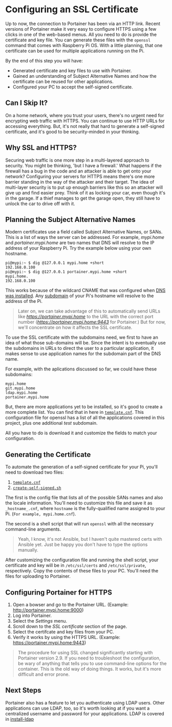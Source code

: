 # Configuring an SSL Certificate
Up to now, the connection to Portainer has been via an HTTP link. Recent versions of Portainer make it very easy to configure HTTPS using a few clicks in one of the web-based menus. All you need to do is provide the certificate and key file. You can generate these files with the `openssl` command that comes with Raspberry Pi OS. With a little planning, that one certificate can be used for multiple applications running on the Pi.

By the end of this step you will have:
* Generated certificate and key files to use with Portainer.
* Gained an understanding of Subject Alternative Names and how the certificate can be reused for other applications.
* Configured your PC to accept the self-signed certificate.

## Can I Skip It?
On a home network, where you trust your users, there's no urgent need for encrypting web traffic with HTTPS. You can continue to use HTTP URLs for accessing everything. But, it's not really that hard to generate a self-signed certificate, and it's good to be security-minded in your thinking.

## Why SSL and HTTPS?
Securing web traffic is one more step in a multi-layered approach to security. You might be thinking, 'but I have a firewall.' What happens if the firewall has a bug in the code and an attacker is able to get onto your network? Configuring your servers for HTTPS means there's one more barrier standing in the way of the attacker and their target. The idea of multi-layer security is to put up enough barriers like this so an attacker will give up and find easier prey. Think of it as locking your car, even though it's in the garage. If a thief manages to get the garage open, they still have to unlock the car to drive off with it.

## Planning the Subject Alternative Names
Modern certificates use a field called Subject Alternative Names, or SANs. This is a list of ways the server can be addressed. For example, _mypi.home_ and _portainer.mypi.home_ are two names that DNS will resolve to the IP address of your Raspberry Pi. Try the example below using your own hostname.

```
pi@mypi:~ $ dig @127.0.0.1 mypi.home +short
192.168.0.100
pi@mypi:~ $ dig @127.0.0.1 portainer.mypi.home +short
mypi.home.
192.168.0.100
```

This works because of the wildcard CNAME that was configured when [DNS was installed](install-dns.md). Any [subdomain](https://en.wikipedia.org/wiki/Subdomain) of your Pi's hostname will resolve to the address of the Pi.

>Later on, we can take advantage of this to automatically send URLs like _https://portainer.mypi.home_ to the URL with the correct port number (_https://portainer.mypi.home:9443_ for Portainer.) But for now, we'll concentrate on how it affects the SSL certificate.

To use the SSL certificate with the subdomains need, we first to have an idea of what those sub-domains will be. Since the intent is to eventually use the subdomains in URLs to direct the user to a particular application, it makes sense to use application names for the subdomain part of the DNS name.

For example, with the aplications discussed so far, we could have these subdomains:

```
mypi.home
git.mypi.home
ldap.mypi.home
portainer.mypi.home
```

But, there are more applications yet to be installed, so it's good to create a more complete list. You can find that in here in [`template.cnf`](https://github.com/DavesCodeMusings/CloudPi/blob/main/ssl/template.cnf). This configuration file for openssl has a list of all the applications covered in this project, plus one additional _test_ subdomain.

All you have to do is download it and customize the fields to match your configuration.

## Generating the Certificate
To automate the generation of a self-signed certificate for your Pi, you'll need to download two files:
1. [`template.cnf`](https://github.com/DavesCodeMusings/CloudPi/blob/main/ssl/template.cnf)
2. [`create-self-signed.sh`](https://github.com/DavesCodeMusings/CloudPi/blob/main/ssl/create-self-signed.sh)

The first is the config file that lists all of the possible SANs names and also the locale information. You'll need to customize this file and save it as `_hostname_.cnf`, where `hostname` is the fully-qualified name assigned to your Pi. (`For example, mypi.home.cnf`).

The second is a shell script that will run `openssl` with all the necessary command-line arguments.

>Yeah, I know, it's not Ansible, but I haven't quite mastered certs with Ansible yet. Just be happy you don't have to type the options manually.

After customizing the configuration file and running the shell script, your certificate and key will be in `/etc/ssl/certs` and `/etc/ssl/private`, respectively. Copy the contents of these files to your PC. You'll need the files for uploading to Portainer.

## Configuring Portainer for HTTPS
1. Open a bowser and go to the Portainer URL. (Example: http://portainer.mypi.home:9000)
2. Log into Portainer.
3. Select the _Settings_ menu.
4. Scroll down to the _SSL certificate_ section of the page.
5. Select the certifcate and key files from your PC.
6. Verify it works by using the HTTPS URL. (Example: https://portainer.mypi.home:9443)

>The procedure for using SSL changed significantly starting with Portainer version 2.9. If you need to troubleshoot the configuration, be wary of anything that tells you to use command-line options for the container. This is the old way of doing things. It works, but it's more difficult and error prone.

## Next Steps
Portainer also has a feature to let you authenticate using LDAP users. Other applications can use LDAP, too, so it's worth looking at if you want a centralized username and password for your applications. LDAP is covered in [install-ldap](install-ldap.md)
